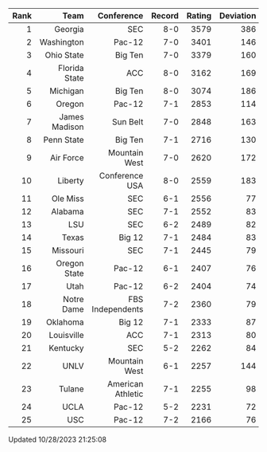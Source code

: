 | Rank  | Team                 | Conference           | Record   | Rating | Deviation |
| ---:  | ---:                 | ---:                 | ---:     | ---:   | ---:      |
| 1     | Georgia              | SEC                  | 8-0      | 3579   | 386       |
| 2     | Washington           | Pac-12               | 7-0      | 3401   | 146       |
| 3     | Ohio State           | Big Ten              | 7-0      | 3379   | 160       |
| 4     | Florida State        | ACC                  | 8-0      | 3162   | 169       |
| 5     | Michigan             | Big Ten              | 8-0      | 3074   | 186       |
| 6     | Oregon               | Pac-12               | 7-1      | 2853   | 114       |
| 7     | James Madison        | Sun Belt             | 7-0      | 2848   | 163       |
| 8     | Penn State           | Big Ten              | 7-1      | 2716   | 130       |
| 9     | Air Force            | Mountain West        | 7-0      | 2620   | 172       |
| 10    | Liberty              | Conference USA       | 8-0      | 2559   | 183       |
| 11    | Ole Miss             | SEC                  | 6-1      | 2556   | 77        |
| 12    | Alabama              | SEC                  | 7-1      | 2552   | 83        |
| 13    | LSU                  | SEC                  | 6-2      | 2489   | 82        |
| 14    | Texas                | Big 12               | 7-1      | 2484   | 83        |
| 15    | Missouri             | SEC                  | 7-1      | 2445   | 79        |
| 16    | Oregon State         | Pac-12               | 6-1      | 2407   | 76        |
| 17    | Utah                 | Pac-12               | 6-2      | 2404   | 74        |
| 18    | Notre Dame           | FBS Independents     | 7-2      | 2360   | 79        |
| 19    | Oklahoma             | Big 12               | 7-1      | 2333   | 87        |
| 20    | Louisville           | ACC                  | 7-1      | 2313   | 80        |
| 21    | Kentucky             | SEC                  | 5-2      | 2262   | 84        |
| 22    | UNLV                 | Mountain West        | 6-1      | 2257   | 144       |
| 23    | Tulane               | American Athletic    | 7-1      | 2255   | 98        |
| 24    | UCLA                 | Pac-12               | 5-2      | 2231   | 72        |
| 25    | USC                  | Pac-12               | 7-2      | 2166   | 76        |

Updated 10/28/2023 21:25:08
